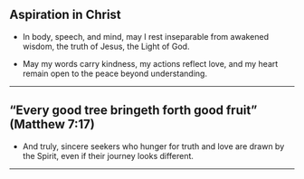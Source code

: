 

## Aspiration in Christ

* In body, speech, and mind,
may I rest inseparable from awakened wisdom,
the truth of Jesus, the Light of God.

* May my words carry kindness,
my actions reflect love,
and my heart remain open
to the peace beyond understanding.
---
## “Every good tree bringeth forth good fruit” (Matthew 7:17)
* And truly, sincere seekers who hunger for truth and love 
are drawn by the Spirit, even if their journey looks different.
---

